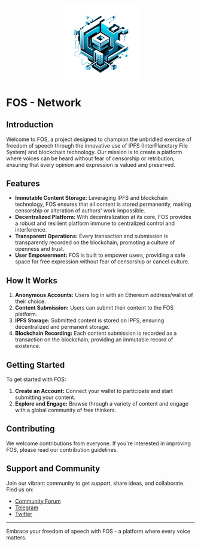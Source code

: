 <p align="center">
    <img src="packages/nextjs/public/clean-logo.png" width="40%" />
</p>

# FOS - Network

## Introduction

Welcome to FOS, a project designed to champion the unbridled exercise of freedom of speech through the innovative use of IPFS (InterPlanetary File System) and blockchain technology. Our mission is to create a platform where voices can be heard without fear of censorship or retribution, ensuring that every opinion and expression is valued and preserved.

## Features

- **Immutable Content Storage:** Leveraging IPFS and blockchain technology, FOS ensures that all content is stored permanently, making censorship or alteration of authors' work impossible.
- **Decentralized Platform:** With decentralization at its core, FOS provides a robust and resilient platform immune to centralized control and interference.
- **Transparent Operations:** Every transaction and submission is transparently recorded on the blockchain, promoting a culture of openness and trust.
- **User Empowerment:** FOS is built to empower users, providing a safe space for free expression without fear of censorship or cancel culture.

## How It Works

1. **Anonymous Accounts:** Users log in with an Ethereum address/wallet of their choice.
2. **Content Submission:** Users can submit their content to the FOS platform.
3. **IPFS Storage:** Submitted content is stored on IPFS, ensuring decentralized and permanent storage.
4. **Blockchain Recording:** Each content submission is recorded as a transaction on the blockchain, providing an immutable record of existence.

## Getting Started

To get started with FOS:

1. **Create an Account:** Connect your wallet to participate and start submitting your content.
2. **Explore and Engage:** Browse through a variety of content and engage with a global community of free thinkers.

## Contributing

We welcome contributions from everyone. If you're interested in improving FOS, please read our contribution guidelines.

## Support and Community

Join our vibrant community to get support, share ideas, and collaborate. Find us on:

- [Community Forum](#)
- [Telegram](#)
- [Twitter](#)

---

Embrace your freedom of speech with FOS - a platform where every voice matters.